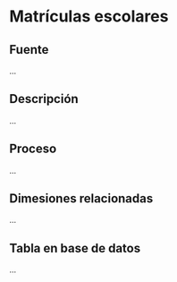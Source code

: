 # Matrículas escolares

## Fuente
...

## Descripción
...

## Proceso
...

## Dimesiones relacionadas
...

## Tabla en base de datos
...


